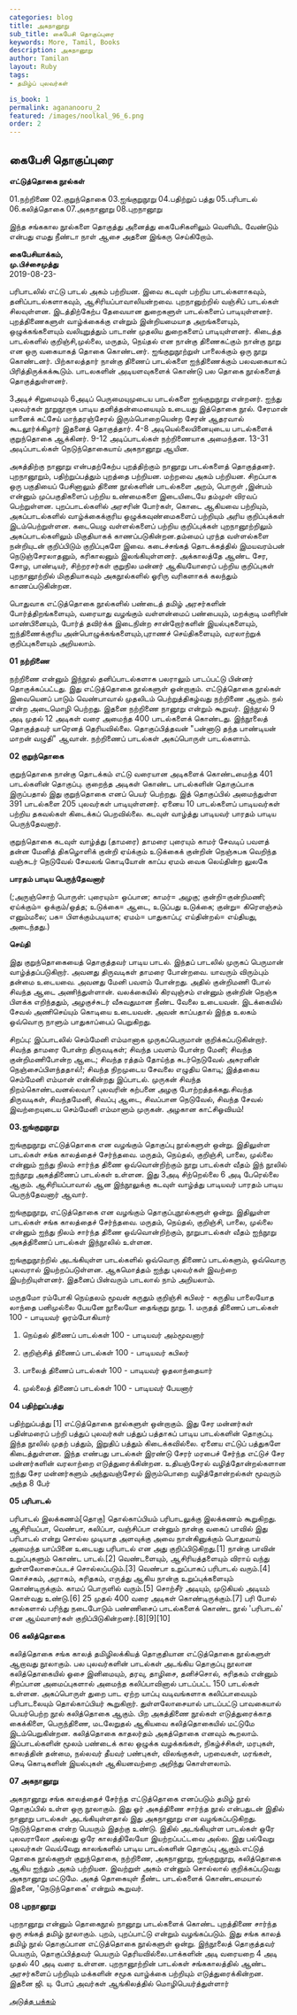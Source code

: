```yaml
---
categories: blog
title: அகநானூறு 
sub_title: கைபேசி தொகுப்புரை
keywords: More, Tamil, Books
description: அகநானூறு 
author: Tamilan
layout: Ruby
tags:
- தமிழ்ப் புலவர்கள் 

is_book: 1
permalink: agananooru_2
featured: /images/noolkal_96_6.png
order: 2
---
```



## கைபேசி தொகுப்புரை

**எட்டுத்தொகை நூல்கள்**

01.நற்றிணை 02.குறுந்தொகை 03.ஐங்குறுநூறு 04.பதிற்றுப் பத்து 05.பரிபாடல் 06.கலித்தொகை 07.அகநானூறு 08.புறநானூறு

இந்த சங்ககால நூல்களை தொகுத்து அனைத்து கைபேசிகளிலும் வெளியிட வேண்டும் என்பது எமது நீண்டா நாள் ஆசை அதனை இங்கரு செய்கிறோம்.

**கைபேசியாக்கம்,  
மு.பிச்சைமுத்து**  
2019-08-23-

பரிபாடலில் எட்டு பாடல் அகம் பற்றியன. இவை கடவுள் பற்றிய பாடல்களாகவும், தனிப்பாடல்களாகவும், ஆசிரியப்பாவாலியன்றவை. புறநானுற்றில் வஞ்சிப் பாடல்கள் சிலவுள்ளன. இடத்திற்கேற்ப தேவையான துறைகளுள் பாடல்களைப் பாடியுள்ளனர். புறத்திணைகளுள் வாழ்க்கைக்கு என்றும் இன்றியமையாத அறங்களையும், ஒழுக்கங்களையும் வலியுறுத்தும் பாடாண் முதலிய துறைகளைப் பாடியுள்ளனர். கிடைத்த பாடல்களில் குறிஞ்சி,முல்லை, மருதம், நெய்தல் என நான்கு திணைகட்கும் நான்கு நூறு என ஒரு வகையாகத் தொகை கொண்டனர். ஐங்குறுநூற்றுள் பாலைக்கும் ஒரு நூறு கொண்டனர். பிற்காலத்தார் நான்கு திணைப் பாடல்களை ஐந்திணைக்கும் பலவகையாகப் பிரித்திருக்கக்கூடும். பாடலகளின் அடியளவுகளைக் கொண்டு பல தொகை நூல்களைத் தொகுத்துள்ளனர்.

3அடிச் சிறுமையும் 6அடிப் பெருமையுமுடைய பாடல்களை ஐங்குறுநூறு என்றனர். ஐந்து புலவர்கள் நூறுநூறாக பாடிய தனித்தன்மையையும் உடையது இத்தொகை நூல். சேரமான் யானைக் கட்சேய் மாந்தரஞ்சேரல் இரும்பொறையென்ற சேரன் ஆதரவால் கூடலூர்க்கிழார் இதனைத் தொகுத்தார். 4-8 அடியெல்லையினையுடைய பாடல்களைக் குறுந்தொகை ஆக்கினர். 9-12 அடிப்பாடல்கள் நற்றிணையாக அமைந்தன. 13-31 அடிப்பாடல்கள் நெடுந்தொகையாய் அகநானூறு ஆயின.

அகத்திற்கு நானூறு என்பதற்கேற்ப புறத்திற்கும் நானூறு பாடல்களைத் தொகுத்தனர். புறநானூறும், பதிற்றுப்பத்தும் புறத்தை பற்றியன. மற்றவை அகம் பற்றியன. சிறப்பாக ஒரு பகுதியைப் பேசினாலும் திணை நூல்களின் பாடல்களை அறம், பொருள் ,இன்பம் என்னும் முப்பகுதிகளைப் பற்றிய உண்மைகளை இடையிடையே தம்முள் விரவப் பெற்றுள்ளன. புறப்பாடல்களில் அரசரின் போர்கள், கொடை ஆகியவை பற்றியும், அகப்பாடல்களில் வாழ்க்கைக்குரிய ஒழுக்கவுண்மைகளைப் பற்றியும் அரிய குறிப்புக்கள் இடம்பெற்றுள்ளன. கடையெழு வள்ளல்களைப் பற்றிய குறிப்புக்கள் புறநானூற்றிலும் அகப்பாடல்களிலும் மிகுதியாகக் காணப்படுகின்றன.தம்மைப் புரந்த வள்ளல்களை நன்றியுடன் குறிப்பிடும் குறிப்புகளே இவை. கடைச்சங்கத் தொடக்கத்தில் இமயவரம்பன் நெடுஞ்சேரலாதனும், கரிகாலனும் இலங்கியுள்ளனர். அக்காலத்தே ஆண்ட சேர, சோழ, பாண்டியர், சிற்றரசர்கள் குறுநில மன்னர் ஆகியயோரைப் பற்றிய குறிப்புகள் புறநானூற்றில் மிகுதியாகவும் அகநூல்களில் ஓரிரு வரிகளாகக் கலந்தும் காணப்படுகின்றன.

பொதுவாக எட்டுத்தொகை நூல்களில் பண்டைத் தமிழ் அரசர்களின் போர்த்திறங்களையும், வரையாது வழங்கும் வள்ளன்மைப் பண்பையும், மறக்குடி மளிரின் மாண்பினையும், போர்த் தவிர்க்க இடைநின்ற சான்றோர்களின் இயல்புகளையும், ஐந்திணைக்குரிய அன்பொழுக்கங்களையும்,புராணச் செய்திகளையும், வரலாற்றுக் குறிப்புகளையும் அறியலாம்.

**01 நற்றிணை**

நற்றிணை என்னும் இந்நூல் தனிப்பாடல்களாக பலராலும் பாடப்பட்டு பின்னர் தொகுக்கப்பட்டது. இது எட்டுத்தொகை நூல்களுள் ஒன்றாகும். எட்டுத்தொகை நூல்கள் இவையெனப் பாடும் வெண்பாவால் முதலிடம் பெற்றுத்திகழ்வது நற்றிணை ஆகும். நல் என்ற அடைமொழி பெற்றது. இதனை நற்றிணை நானூறு என்றும் கூறுவர். இந்நூல் 9 அடி முதல் 12 அடிகள் வரை அமைந்த 400 பாடல்களைக் கொண்டது. இந்நூலைத் தொகுத்தவர் யாரெனத் தெரியவில்லை. தொகுப்பித்தவன் "பன்னாடு தந்த பாண்டியன் மாறன் வழுதி" ஆவான். நற்றிணைப் பாடல்கள் அகப்பொருள் பாடல்களாம்.

**02 குறுந்தொகை**

குறுந்தொகை நான்கு தொடக்கம் எட்டு வரையான அடிகளைக் கொண்டமைந்த 401 பாடல்களின் தொகுப்பு. குறைந்த அடிகள் கொண்ட பாடல்களின் தொகுப்பாக இருப்பதால் இது குறுந்தொகை எனப் பெயர் பெற்றது. இத் தொகுப்பில் அமைந்துள்ள 391 பாடல்களை 205 புலவர்கள் பாடியுள்ளனர். ஏனைய 10 பாடல்களைப் பாடியவர்கள் பற்றிய தகவல்கள் கிடைக்கப் பெறவில்லை. கடவுள் வாழ்த்து பாடியவர் பாரதம் பாடிய பெருந்தேவனார்.

குறுந்தொகை கடவுள் வாழ்த்து (தாமரை) தாமரை புரையும் காமர் சேவடிப் பவளத் தன்ன மேனித் திகழொளிக் குன்றி ஏய்க்கும் உடுக்கைக் குன்றின் நெஞ்சுபக வெறிந்த வஞ்சுடர் நெடுவேல் சேவலங் கொடியோன் காப்ப ஏமம் வைக லெய்தின்ற லுலகே

**பாரதம் பாடிய பெருந்தேவனார்**

(;அருஞ்சொற் பொருள்: புரையும்= ஒப்பான; காமர்= அழகு; குன்றி=குன்றிமணி; ஏய்க்கும்= ஒக்கும்/ஒத்த; உடுக்கை= ஆடை, உடுப்பது உடுக்கை; குன்று= கிரௌஞ்சம் எனும்மலை; பக= பிளக்கும்படியாக; ஏமம்= பாதுகாப்பு; எய்தின்றல்= எய்தியது, அடைந்தது.)

**செய்தி**

இது குறுந்தொகையைத் தொகுத்தவர் பாடிய பாடல். இந்தப் பாடலில் முருகப் பெருமான் வாழ்த்தப்படுகிறார். அவனது திருவடிகள் தாமரை போன்றவை. யாவரும் விரும்பும் தன்மை உடையவை. அவனது மேனி பவளம் போன்றது. அதில் குன்றிமணி போல் சிவந்த ஆடை அணிந்துள்ளான். வலக்கையில் கிரவுஞ்சம் என்னும் குன்றின் நெஞ்சு பிளக்க எறிந்ததும், அழகுச்சுடர் வீசுவதுமான நீண்ட வேலை உடையவன். இடக்கையில் சேவல் அணிசெய்யும் கொடியை உடையவன். அவன் காப்பதால் இந்த உலகம் ஒவ்வொரு நாளும் பாதுகாப்பைப் பெறுகிறது.

சிறப்பு: இப்பாடலில் செம்மேனி எம்மானாக முருகப்பெருமான் குறிக்கப்படுகின்றார். சிவந்த தாமரை போன்ற திருவடிகள்; சிவந்த பவளம் போன்ற மேனி; சிவந்த குன்றிமணிபோன்ற ஆடை; சிவந்த ரத்தம் தோய்ந்த சுடர்நெடுவேல் அசுரனின் நெஞ்சைப்பிளந்ததால்!; சிவந்த நிறமுடைய சேவலை எழுதிய கொடி; இத்தகைய செம்மேனி எம்மான் என்கின்றது இப்பாடல். முருகன் சிவந்த நிறம்கொண்டவனல்லவா? புலவரின் கற்பனை அழகு போற்றத்தக்கது.சிவந்த திருவடிகள், சிவந்தமேனி, சிவப்பு ஆடை, சிவப்பான நெடுவேல், சிவந்த சேவல் இவற்றையுடைய செம்மேனி எம்மானாம் முருகன். அழகான காட்சிஓவியம்!

**03.ஐங்குறுநூறு**

ஐங்குறுநூறு எட்டுத்தொகை என வழங்கும் தொகுப்பு நூல்களுள் ஒன்று. இதிலுள்ள பாடல்கள் சங்க காலத்தைச் சேர்ந்தவை. மருதம், நெய்தல், குறிஞ்சி, பாலை, முல்லை என்னும் ஐந்து நிலம் சார்ந்த திணை ஒவ்வொன்றிற்கும் நூறு பாடல்கள் வீதம் இந் நூலில் ஐந்நூறு அகத்திணைப் பாடல்கள் உள்ளன. இது 3அடி சிற்றெல்லை 6 அடி பேரெல்லை ஆகும். ஆசிரியப்பாவால் ஆன இந்நூலுக்கு கடவுள் வாழ்த்து பாடியவர் பாரதம் பாடிய பெருந்தேவனார் ஆவார்.

ஐங்குறுநூறு, எட்டுத்தொகை என வழங்கும் தொகுப்புநூல்களுள் ஒன்று. இதிலுள்ள பாடல்கள் சங்க காலத்தைச் சேர்ந்தவை. மருதம், நெய்தல், குறிஞ்சி, பாலை, முல்லை என்னும் ஐந்து நிலம் சார்ந்த திணை ஒவ்வொன்றிற்கும், நூறுபாடல்கள் வீதம் ஐந்நூறு அகத்திணைப் பாடல்கள் இந்நூலில் உள்ளன.

ஐங்குறுநூற்றில் அடங்கியுள்ள பாடல்களில் ஒவ்வொரு திணைப் பாடல்களும், ஒவ்வொரு புலவரால் இயற்றப்படுள்ளன. ஆகமொத்தம் ஐந்து புலவர்கள் இவற்றை இயற்றியுள்ளனர். இதனைப் பின்வரும் பாடலால் நாம் அறியலாம்.

மருதமோ ரம்போகி நெய்தலம் மூவன் கருதும் குறிஞ்சி கபிலர் - கருதிய பாலையோத லாந்தை பனிமுல்லை பேயனே நூலையோ தைங்குறு நூறு. 1\. மருதத் திணைப் பாடல்கள் 100 - பாடியவர் ஓரம்போகியார்

  1. நெய்தல் திணைப் பாடல்கள் 100 - பாடியவர் அம்மூவனார்

  2. குறிஞ்சித் திணைப் பாடல்கள் 100 - பாடியவர் கபிலர்

  3. பாலைத் திணைப் பாடல்கள் 100 - பாடியவர் ஓதலாந்தையார்

  4. முல்லைத் திணைப் பாடல்கள் 100 - பாடியவர் பேயனார்

**04 பதிற்றுப்பத்து**

பதிற்றுப்பத்து [1] எட்டுத்தொகை நூல்களுள் ஒன்றாகும். இது சேர மன்னர்கள் பதின்மரைப் பற்றி பத்துப் புலவர்கள் பத்துப் பத்தாகப் பாடிய பாடல்களின் தொகுப்பு. இந்த நூலில் முதற் பத்தும், இறுதிப் பத்தும் கிடைக்கவில்லை. ஏனைய எட்டுப் பத்துகளே கிடைத்துள்ளன. இந்த எண்பது பாடல்கள் இரண்டு சேரர் மரபைச் சேர்ந்த எட்டுச் சேர மன்னர்களின் வரலாற்றை எடுத்துரைக்கின்றன. உதியஞ்சேரல் வழித்தோன்றல்களான ஐந்து சேர மன்னர்களும் அந்துவஞ்சேரல் இரும்பொறை வழித்தோன்றல்கள் மூவரும் அந்த 8 பேர்

**05 பரிபாடல்**

பரிபாடல் இலக்கணம்[தொகு] தொல்காப்பியம் பரிபாடலுக்கு இலக்கணம் கூறுகிறது. ஆசிரியப்பா, வெண்பா, கலிப்பா, வஞ்சிப்பா என்னும் நான்கு வகைப் பாவில் இது பரிபாடல் என்று சொல்ல முடியாத அளவுக்கு அவை நான்கினுக்கும் பொதுவாய் அமைந்த யாப்பினை உடையது பரிபாடல் என அது குறிப்பிடுகிறது.[1] நான்கு பாவின் உறுப்புகளும் கொண்ட பாடல்.[2] வெண்டளையும், ஆசிரியத்தளையும் விராய் வந்து துள்ளலோசைப்படச் சொல்லப்படும்.[3] வெண்பா உறுப்பாகப் பரிபாடல் வரும்.[4] கொச்சகம், அராகம், சுரிதகம், எருத்து ஆகிய நான்கு உறுப்புக்களையும் கொண்டிருக்கும். காமப் பொருளில் வரும்.[5] சொற்சீர் அடியும், முடுகியல் அடியம் கொள்வது உண்டு.[6] 25 முதல் 400 வரை அடிகள் கொண்டிருக்கும்.[7] பரி போல் கால்களால் பரிந்து நடைபோடும் பண்ணிசைப் பாடல்களைக் கொண்ட நூல் 'பரிபாடல்' என ஆய்வாளர்கள் குறிப்பிடுகின்றனர்.[8][9][10]

**06 கலித்தொகை**

கலித்தொகை சங்க காலத் தமிழிலக்கியத் தொகுதியான எட்டுத்தொகை நூல்களுள் ஆறாவது நூலாகும். பல புலவர்களின் பாடல்கள் அடங்கிய தொகுப்பு நூலான கலித்தொகையில் ஓசை இனிமையும், தரவு, தாழிசை, தனிச்சொல், சுரிதகம் என்னும் சிறப்பான அமைப்புகளால் அமைந்த கலிப்பாவினால் பாடப்பட்ட 150 பாடல்கள் உள்ளன. அகப்பொருள் துறை பாட ஏற்ற யாப்பு வடிவங்களாக கலிப்பாவையும் பரிபாடலையும் தொல்காப்பியர் கூறுகிறார். துள்ளலோசையால் பாடப்பட்டு பாவகையால் பெயர்பெற்ற நூல் கலித்தொகை ஆகும். பிற அகத்திணை நூல்கள் எடுத்துரைக்காத கைக்கிளை, பெருந்திணை, மடலேறுதல் ஆகியவை கலித்தொகையில் மட்டுமே இடம்பெறுகின்றன. கலித்தொகை காதலர்தம் அகத்தொகை எனவும் கூறலாம். இப்பாடல்களின் மூலம் பண்டைக் கால ஒழுக்க வழக்கங்கள், நிகழ்ச்சிகள், மரபுகள், காலத்தின் தன்மை, நல்லவர் தீயவர் பண்புகள், விலங்குகள், பறவைகள், மரங்கள், செடி கொடிகளின் இயல்புகள் ஆகியனவற்றை அறிந்து கொள்ளலாம்.

**07 அகநானூறு**

அகநானூறு சங்க காலத்தைச் சேர்ந்த எட்டுத்தொகை எனப்படும் தமிழ் நூல் தொகுப்பில் உள்ள ஒரு நூலாகும். இது ஓர் அகத்திணை சார்ந்த நூல் என்பதுடன் இதில் நானூறு பாடல்கள் அடங்கியுள்ளதால் இது அகநானூறு என வழங்கப்படுகிறது. நெடுந்தொகை என்ற பெயரும் இதற்கு உண்டு. இதில் அடங்கியுள்ள பாடல்கள் ஒரே புலவராலோ அல்லது ஒரே காலத்திலேயோ இயற்றப்பட்டவை அல்ல. இது பல்வேறு புலவர்கள் வெவ்வேறு காலங்களில் பாடிய பாடல்களின் தொகுப்பு ஆகும்.எட்டுத் தொகை நூல்களுள் குறுந்தொகை, நற்றிணை, அகநானூறு, ஐங்குறுநூறு, கலித்தொகை ஆகிய ஐந்தும் அகம் பற்றியன. இவற்றுள் அகம் என்னும் சொல்லால் குறிக்கப்படுவது அகநானூறு மட்டுமே. அகத் தொகையுள் நீண்ட பாடல்களைக் கொண்டமையால் இதனை, 'நெடுந்தொகை' என்றும் கூறுவர்.

**08 புறநானூறு**

புறநானூறு என்னும் தொகைநூல் நானூறு பாடல்களைக் கொண்ட புறத்திணை சார்ந்த ஒரு சங்கத் தமிழ் நூலாகும். புறம், புறப்பாட்டு என்றும் வழங்கப்படும். இது சங்க காலத் தமிழ் நூல் தொகுப்பான எட்டுத்தொகை நூல்களுள் ஒன்று. இந்நூலைத் தொகுத்தவர் பெயரும், தொகுப்பித்தவர் பெயரும் தெரியவில்லை.பாக்களின் அடி வரையறை 4 அடி முதல் 40 அடி வரை உள்ளன. புறநானூற்றின் பாடல்கள் சங்ககாலத்தில் ஆண்ட அரசர்களைப் பற்றியும் மக்களின் சமூக வாழ்க்கை பற்றியும் எடுத்துரைக்கின்றன. இதனை ஜி. யு. போப் அவர்கள் ஆங்கிலத்தில் மொழிபெயர்த்துள்ளார்

[அடுத்த பக்கம்](agananooru_3)